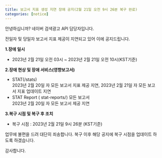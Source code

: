 ```yaml
---
title: 보고서 지표 생성 지연 장애 공지(2월 21일 오전 9시 26분 복구 완료)
categories: [notice]
---
```


안녕하십니까? 네이버 검색광고 API 담당자입니다.

전일자 및 당일자 보고서 지표 제공이 지연되고 있어 이에 공지드립니다. 

**1.장애 일시** <br>
   * 2023년 2월 21일 오전 03시 ~  2023년 2월 21일 오전 10시(KST기준)
   

**2.장애 현상 및 장애 서비스(영향보고서)** <br>  
*  STAT(/stats) <br>
2023년 2월 20일 자 모든 보고서 지표 제공 지연, 
2023년 2월 21일 자 모든 보고서 지표 업데이트 지연 <br>  
  * STAT Report ( stat-reports/) 모든 보고서<br>
   2023년 2월 20일 자 모든 보고서 제공 지연 <br>  
   

**3.복구 시점 및 복구 후 조치** 
   
  * 복구 시점 : 2023년 2월 21일 9시 26분 (KST기준)<br>

업무에 불편을 드려 대단히 죄송합니다. 복구 이후 해당 공지에 복구 시점을 업데이트 하도록 하겠습니다. 

감사합니다. 

